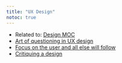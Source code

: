 ```yaml
---
title: "UX Design"
notoc: true
---
```


- Related to: [Design MOC](moc/design.md)
- [Art of questioning in UX design](notes/skills/ux-design/art-of-questioning.md)
- [Focus on the user and all else will follow](notes/skills/ux-design/focus-on-user.md)
- [Critiquing a design](notes/skills/ux-design/critiquing-design.md)